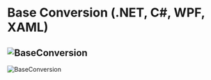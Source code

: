 # Base Conversion (.NET, C#, WPF, XAML)

![BaseConversion](https://image.ibb.co/cFc6jc/Base_Conversion_01.png)
---
![BaseConversion](https://image.ibb.co/haMcqH/Base_Conversion_02.png)
